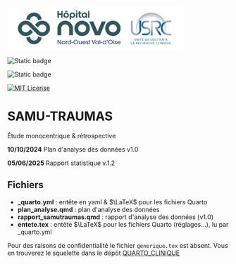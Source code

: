 
![USRC](novo_usrc.png)

<!-- badges: start -->

![Static badge](https://img.shields.io/badge/PAS-termin%C3%A9-green)

![Static badge](https://img.shields.io/badge/rapport-termin%C3%A9-green)

[![MIT License](https://img.shields.io/badge/License-MIT-green.svg)](https://choosealicense.com/licenses/mit/)

<!-- badges: end -->


# SAMU-TRAUMAS

Étude monocentrique \& rétrospective


**10/10/2024** Plan d'analyse des données v1.0

**05/06/2025** Rapport statistique v.1.2

## Fichiers

- **_quarto.yml** : entête en yaml & $\LaTeX$ pour les fichiers Quarto
- **plan_analyse.qmd** : plan d'analyse des données
- **rapport_samutraumas.qmd** : rapport d'analyse des données (v1.0)
- **entete.tex** : entête $\LaTeX$ pour les fichiers Quarto (réglages...), lu par _quarto.yml

Pour des raisons de confidentialité le fichier `generique.tex` est absent. Vous en trouverez le squelette dans le dépôt [QUARTO_CLINIQUE](https://github.com/philippemichel/quarto_clinique.git)
